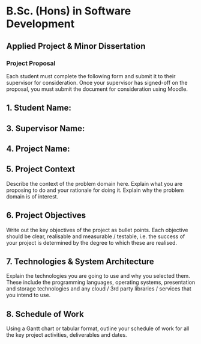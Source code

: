 # B.Sc. (Hons) in Software Development

## Applied Project & Minor Dissertation

### Project Proposal

Each student must complete the following form and submit it to their supervisor for consideration. Once your 
supervisor has signed-off on the proposal, you must submit the document for consideration using Moodle.

## 1. Student Name:

## 3. Supervisor Name:

## 4. Project Name: 

## 5. Project Context
Describe the context of the problem domain here. Explain what you are proposing to do and your rationale for doing it. Explain why the problem domain is of interest.
 
## 6. Project Objectives 
Write out the key objectives of the project as bullet points. Each objective should be clear, realisable and measurable / testable, i.e. the success of your project is determined by the degree to which these are realised.

## 7. Technologies & System Architecture
Explain the technologies you are going to use and why you selected them. These include the programming languages, operating systems, presentation and storage technologies and any cloud / 3rd party libraries / services 
that you intend to use.

## 8. Schedule of Work
Using a Gantt chart or tabular format, outline your schedule of work for all the key project activities, deliverables and dates.
